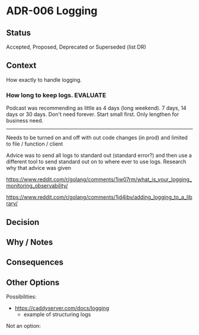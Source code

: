 # ADR-006 Logging

## Status

Accepted, Proposed, Deprecated or Superseded (list DR)

## Context

How exactly to handle logging.

### How long to keep logs. EVALUATE

Podcast was recommending as little as 4 days (long weekend). 7 days, 14 days or 30 days. Don't need forever. Start small first. Only lengthen for business need.

----------

Needs to be turned on and off with out code changes (in prod) and limited to file /  function / client

Advice was to send all logs to standard out (standard error?) and then use a different tool to send standard out on to where ever to use logs. Research why that advice was given


https://www.reddit.com/r/golang/comments/1iw07rm/what_is_your_logging_monitoring_observability/

https://www.reddit.com/r/golang/comments/1jd4ibv/adding_logging_to_a_library/

## Decision



## Why / Notes



## Consequences



## Other Options

Possibilities:
- https://caddyserver.com/docs/logging
  - example of structuring logs

Not an option:

